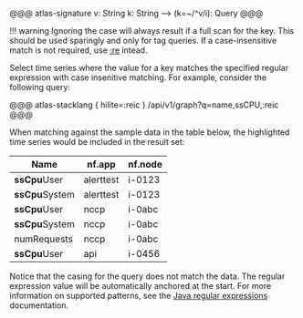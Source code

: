 @@@ atlas-signature
v: String
k: String
-->
(k=~/^v/i): Query
@@@

!!! warning
    Ignoring the case will always result if a full scan for the key. This should be used
    sparingly and only for tag queries. If a case-insensitive match is not required, use
    [:re](re.md) intead.

Select time series where the value for a key matches the specified regular expression with
case insenitive matching. For example, consider the following query:

@@@ atlas-stacklang { hilite=:reic }
/api/v1/graph?q=name,ssCPU,:reic
@@@

When matching against the sample data in the table below, the highlighted time series would be
included in the result set:

<table>
  <thead>
  <th>Name</th><th>nf.app</th><th>nf.node</th>
  </thead>
  <tbody>
  <tr class="atlas-hilite">
    <td><strong>ssCpu</strong>User</td>
    <td>alerttest</td>
    <td>i-0123</td>
  </tr><tr class="atlas-hilite">
    <td><strong>ssCpu</strong>System</td>
    <td>alerttest</td>
    <td>i-0123</td>
  </tr><tr class="atlas-hilite">
    <td><strong>ssCpu</strong>User</td>
    <td>nccp</td>
    <td>i-0abc</td>
  </tr><tr class="atlas-hilite">
    <td><strong>ssCpu</strong>System</td>
    <td>nccp</td>
    <td>i-0abc</td>
  </tr><tr>
    <td>numRequests</td>
    <td>nccp</td>
    <td>i-0abc</td>
  </tr><tr class="atlas-hilite">
    <td><strong>ssCpu</strong>User</td>
    <td>api</td>
    <td>i-0456</td>
  </tr>
  </tbody>
</table>

Notice that the casing for the query does not match the data. The regular expression value will
be automatically anchored at the start. For more information on supported patterns, see the
[Java regular expressions] documentation.

[Java regular expressions]: https://docs.oracle.com/en/java/javase/17/docs/api/java.base/java/util/regex/Pattern.html
